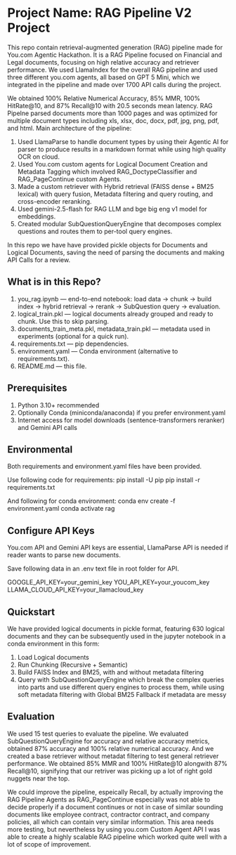 # Project Name: RAG Pipeline V2 Project

This repo contain retrieval-augmented generation (RAG) pipeline made for You.com Agentic Hackathon. It is a RAG Pipeline focused on Financial and Legal documents, focusing on high relative accuracy and retriever performance. We used LlamaIndex for the overall RAG pipeline and used three different you.com agents, all based on GPT 5 Mini, which we integrated in the pipeline and made over 1700 API calls during the project.

We obtained 100% Relative Numerical Accuracy, 85% MMR, 100% HitRate@10, and 87% Recall@10 with 20.5 seconds mean latency. RAG Pipelne parsed documents more than 1000 pages and was optimized for multiple document types including xls, xlsx, doc, docx, pdf, jpg, png, pdf, and html. Main architecture of the pipeline:

1. Used LlamaParse to handle document types by using their Agentic AI for parser to produce results in a markdown format while using high quality OCR on cloud.
2. Used You.com custom agents for Logical Document Creation and Metadata Tagging which involved RAG_DoctypeClassifier and RAG_PageContinue custom Agents.
3. Made a custom retriever with Hybrid retrieval (FAISS dense + BM25 lexical) with query fusion, Metadata filtering and query routing, and cross-encoder reranking.
4. Used gemini-2.5-flash for RAG LLM and bge big eng v1 model for embeddings.
5. Created modular SubQuestionQueryEngine that decomposes complex questions and routes them to per-tool query engines.

In this repo we have have provided pickle objects for Documents and Logical Documents, saving the need of parsing the documents and making API Calls for a review.

## What is in this Repo?
1. you_rag.ipynb — end-to-end notebook: load data → chunk → build index → hybrid retrieval → rerank → SubQuestion query → evaluation.
3. logical_train.pkl — logical documents already grouped and ready to chunk. Use this to skip parsing.
3. documents_train_meta.pkl, metadata_train.pkl — metadata used in experiments (optional for a quick run).
4. requirements.txt — pip dependencies.
5. environment.yaml — Conda environment (alternative to requirements.txt).
6. README.md — this file.

## Prerequisites
1. Python 3.10+ recommended
2. Optionally Conda (miniconda/anaconda) if you prefer environment.yaml
3. Internet access for model downloads (sentence-transformers reranker) and Gemini API calls

## Environmental 
Both requirements and environment.yaml files have been provided.

Use following code for requirements:
pip install -U pip
pip install -r requirements.txt

And following for conda environment:
conda env create -f environment.yaml
conda activate rag

## Configure API Keys
You.com API and Gemini API keys are essential, LlamaParse API is needed if reader wants to parse new documents.

Save following data in an .env text file in root folder for API.

GOOGLE_API_KEY=your_gemini_key
YOU_API_KEY=your_youcom_key
LLAMA_CLOUD_API_KEY=your_llamacloud_key

## Quickstart
We have provided logical documents in pickle format, featuring 630 logical documents and they can be subsequently used in the jupyter notebook in a conda environment in this form:
1. Load Logical documents
2. Run Chunking (Recursive + Semantic)
3. Build FAISS Index and BM25, with and without metadata filtering
4. Query with SubQuestionQueryEngine which break the complex queries into parts and use different query engines to process them, while using soft metadata filtering with Global BM25 Fallback if metadata are messy

## Evaluation
We used 15 test queries to evaluate the pipeline. We evaluated SubQuestionQueryEngine for accuracy and relative accuracy metrics, obtained 87% accuracy and 100% relative numerical accuracy. And we created a base retriever without metadat filtering to test general retriever performance. We obtained 85% MMR and 100% HitRate@10 alongwith 87% Recall@10, signifying that our retriver was picking up a lot of right gold nuggets near the top.

We could improve the pipeline, espeically Recall, by actually improving the RAG Pipeline Agents as RAG_PageContinue especially was not able to decide properly if a document continues or not in case of similar sounding documents like employee contract, contractor contract, and company policies, all which can contain very similar information. This area needs more testing, but nevertheless by using you.com Custom Agent API I was able to create a highly scalable RAG pipeline which worked quite well with a lot of scope of improvement.  
